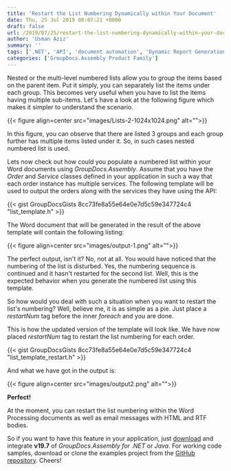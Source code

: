 ```yaml
---
title: 'Restart the List Numbering Dynamically within Your Document'
date: Thu, 25 Jul 2019 08:07:21 +0000
draft: false
url: /2019/07/25/restart-the-list-numbering-dynamically-within-your-document/
author: 'Usman Aziz'
summary: ''
tags: ['.NET', 'API', 'document automation', 'Dynamic Report Generation', 'Generate Reports', 'java', 'numbered list', 'Report Generation API for .NET', 'Report Generation API for Java', 'restart numbered list', 'GroupDocs.Assembly for .NET Releases', 'GroupDocs.Assembly for Java Releases']
categories: ['GroupDocs.Assembly Product Family']
---
```


Nested or the multi-level numbered lists allow you to group the items based on the parent item. Put it simply, you can separately list the items under each group. This becomes very useful when you have to list the items having multiple sub-items. Let's have a look at the following figure which makes it simpler to understand the scenario.



{{< figure align=center src="images/Lists-2-1024x1024.png" alt="">}}


In this figure, you can observe that there are listed 3 groups and each group further has multiple items listed under it. So, in such cases nested numbered list is used.

Lets now check out how could you populate a numbered list within your Word documents using _GroupDocs.Assembly_. Assume that you have the _Order_ and _Service_ classes defined in your application in such a way that each order instance has multiple services. The following template will be used to output the orders along with the services they have using the API:

{{< gist GroupDocsGists 8cc73fe8a55e64e0e7d5c59e347724c4 "list_template.h" >}}

The Word document that will be generated in the result of the above template will contain the following listing:



{{< figure align=center src="images/output-1.png" alt="">}}


The perfect output, isn't it? No, not at all. You would have noticed that the numbering of the list is disturbed. Yes, the numbering sequence is continued and it hasn't restarted for the second list. Well, this is the expected behavior when you generate the numbered list using this template.

So how would you deal with such a situation when you want to restart the list's numbering? Well, believe me, it is as simple as a pie. Just place a _restartNum_ tag before the inner _foreach_ and you are done.

This is how the updated version of the template will look like. We have now placed _restartNum_ tag to restart the list numbering for each order.

{{< gist GroupDocsGists 8cc73fe8a55e64e0e7d5c59e347724c4 "list_template_restart.h" >}}

And what we have got in the output is:



{{< figure align=center src="images/output2.png" alt="">}}


**Perfect!**

At the moment, you can restart the list numbering within the Word Processing documents as well as email messages with HTML and RTF bodies.

So if you want to have this feature in your application, just [download](https://downloads.groupdocs.com/assembly) and integrate **v19.7** of _GroupDocs.Assembly for .NET_ or _Java_. For working code samples, download or clone the examples project from the [GitHub repository](https://github.com/groupdocs-assembly/). Cheers!





